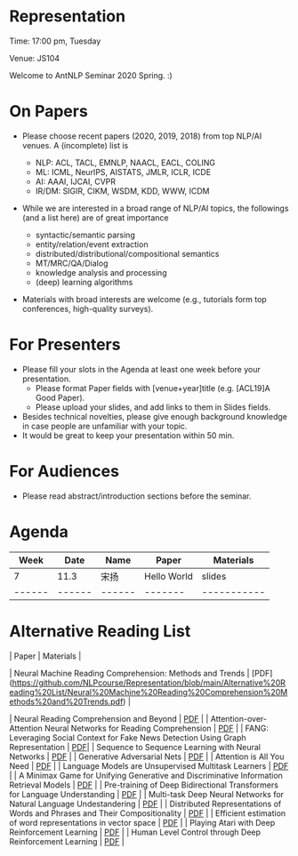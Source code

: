 # Representation

  Time: 17:00 pm, Tuesday

  Venue: JS104

  Welcome to AntNLP Seminar 2020 Spring. :)

# On Papers
 * Please choose recent papers (2020, 2019, 2018) from top NLP/AI venues. A (incomplete) list is

    * NLP: ACL, TACL, EMNLP, NAACL, EACL, COLING
    * ML: ICML, NeurIPS, AISTATS, JMLR, ICLR, ICDE
    * AI: AAAI, IJCAI, CVPR
    * IR/DM: SIGIR, CIKM, WSDM, KDD, WWW, ICDM
 
* While we are interested in a broad range of NLP/AI topics, the followings (and a list here) are of great importance

    * syntactic/semantic parsing
    * entity/relation/event extraction
    * distributed/distributional/compositional semantics
    * MT/MRC/QA/Dialog
    * knowledge analysis and processing
    * (deep) learning algorithms

* Materials with broad interests are welcome (e.g., tutorials form top conferences, high-quality surveys).

# For Presenters

 * Please fill your slots in the Agenda at least one week before your presentation.
    * Please format Paper fields with [venue+year]title (e.g. [ACL19]A Good Paper).
    * Please upload your slides, and add links to them in Slides fields.
 * Besides technical novelties, please give enough background knowledge in case people are unfamiliar with your topic.
 * It would be great to keep your presentation within 50 min.

# For Audiences
 * Please read abstract/introduction sections before the seminar.
 
# Agenda

| Week | Date | Name | Paper | Materials |
|------|------|------|-------|-----------|
| 7 | 11.3 | 宋扬 | Hello World | slides |
|------|------|------|-------|-----------|


# Alternative Reading List

| Paper | Materials |

| Neural Machine Reading Comprehension: Methods and Trends | [PDF]
(https://github.com/NLPcourse/Representation/blob/main/Alternative%20Reading%20List/Neural%20Machine%20Reading%20Comprehension%20Methods%20and%20Trends.pdf) |

| Neural Reading Comprehension and Beyond |  [PDF](https://github.com/NLPcourse/Representation/blob/main/Alternative%20Reading%20List/Neural%20Reading%20Comprehension%20and%20Beyond.pdf) |
| Attention-over-Attention Neural Networks for Reading Comprehension | [PDF]() |
| FANG: Leveraging Social Context for Fake News Detection Using Graph Representation | [PDF]()|
| Sequence to Sequence Learning with Neural Networks | [PDF]() |
| Generative Adversarial Nets | [PDF]() |
| Attention is All You Need | [PDF]() |
| Language Models are Unsupervised Multitask Learners  | [PDF]() |
| A Minimax Game for Unifying Generative and Discriminative Information Retrieval Models | [PDF]() |
| Pre-training of Deep Bidirectional Transformers for Language Understanding | [PDF]() |
| Multi-task Deep Neural Networks for Natural Language Undestandering | [PDF]() |
| Distributed Representations of Words and Phrases and Their Compositionality | [PDF]() |
| Efficient estimation of word representations in vector space | [PDF]() |
| Playing Atari with Deep Reinforcement Learning  | [PDF]() |
| Human Level Control through Deep Reinforcement Learning  | [PDF]() |


